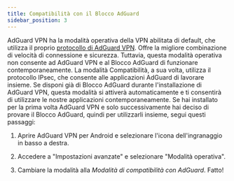 ```yaml
---
title: Compatibilità con il Blocco AdGuard
sidebar_position: 3
---
```


AdGuard VPN ha la modalità operativa della VPN abilitata di default, che utilizza il proprio [protocollo di AdGuard VPN](/general/adguard-vpn-protocol). Offre la migliore combinazione di velocità di connessione e sicurezza. Tuttavia, questa modalità operativa non consente ad AdGuard VPN e al Blocco AdGuard di funzionare contemporaneamente. La modalità Compatibilità, a sua volta, utilizza il protocollo IPsec, che consente alle applicazioni AdGuard di lavorare insieme. Se disponi già di Blocco AdGuard durante l'installazione di AdGuard VPN, questa modalità si attiverà automaticamente e ti consentirà di utilizzare le nostre applicazioni contemporaneamente. Se hai installato per la prima volta AdGuard VPN e solo successivamente hai deciso di provare il Blocco AdGuard, quindi per utilizzarli insieme, segui questi passaggi:

1. Aprire AdGuard VPN per Android e selezionare l'icona dell'ingranaggio in basso a destra.

2. Accedere a "Impostazioni avanzate" e selezionare "Modalità operativa".

3. Cambiare la modalità alla *Modalità di compatibilità con AdGuard*. Fatto!
